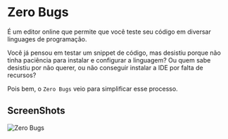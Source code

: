 # Zero Bugs

É um editor online que permite que você teste seu código em diversar linguages de programação.

Você já pensou em testar um snippet de código, mas desistiu porque não tinha paciência para instalar e configurar a linguagem? Ou quem sabe desistiu por não querer, ou não conseguir instalar a IDE por falta de recursos?

Pois bem, o `Zero Bugs` veio para simplificar esse processo.

## ScreenShots
![Zero Bugs](../coderun/public/zeroBugsPrint.png)

